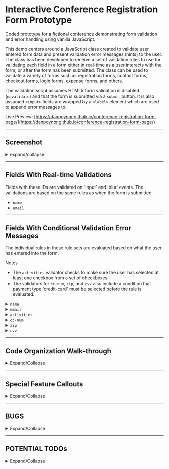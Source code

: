 # Interactive Conference Registration Form Prototype

Coded prototype for a fictional conference demonstrating form validation and error handling using vanilla JavaScript.

This demo centers around a JavaScript class created to validate user entered form data and present validation error messages (hints) to the user. The class has been developed to receive a set of validation rules to use for validating each field in a form either in real-time as a user interacts with the form, or after the form has been submitted. The class can be used to validate a variety of forms such as registration forms, contact forms, checkout forms, login forms, expense forms, and others.

The validation script assumes HTML5 form validation is disabled (`novalidate`) and that the form is submitted via a `submit` button. It is also assumed `<input>` fields are wrapped by a `<label>` element which are used to append error messages to.

Live Preview: [https://danpoynor.github.io/conference-registration-form-page/](https://danpoynor.github.io/conference-registration-form-page/)

---

## Screenshot

<details>
  <summary>expand/collapse</summary>
  
<img width="681" alt="Screen Shot 2022-01-20 at 12 09 10 PM" src="https://user-images.githubusercontent.com/764270/150397163-ab83dc3d-69f8-4134-90bb-4ffc48ba200b.png">
  
</details>

---

## Fields With Real-time Validations

Fields with these IDs are validated on 'input' and 'blur' events. The validations are based on the same rules as when the form is submitted.

- <code>name</code>
- <code>email</code>

---

## Fields With Conditional Validation Error Messages

The individual rules in these rule sets are evaluated based on what the user has entered into the form.

Notes

- The `activities` validator checks to make sure the user has selected at least one checkbox from a set of checkboxes.
- The validators for `cc-num`, `zip`, and `cvv` also include a condition that payment type 'credit-card' must be selected before the rule is evaluated.

<details>
  <summary><code>name</code></summary>

```javascript
'name', [
  {
    method: field => field.value.length > 0,
    message: 'Name is required'
  },
  {
    method: field => field.value.length >= 3,
    message: 'Name must be at least 3 characters long'
  },
  {
    method: field => /^[a-zA-Z\-.'\s]+$/.test(field.value),
    message: 'Name should only contain letters, spaces, hyphens, periods, and apostrophes'
  }
]
```

</details>

<details>
  <summary><code>email</code></summary>

```javascript
'email', [
  {
    method: field => field.value.length > 0,
    message: 'Email is required'
  },
  {
    method: field => field.value.indexOf('@') > -1,
    message: "Enter the 'at' symbol in the email address."
  },
  {
    method: field => field.value.indexOf('@') !== 0,
    message: "The 'at' symbol should not appear at the beginning."
  },
  {
    method: field => field.value.indexOf('.') > -1,
    message: "Enter the 'dot' symbol in the email address."
  },
  {
    method: field => field.value.indexOf('@') < field.value.indexOf('.'),
    message: "The 'at' symbol must be before the 'dot' symbol."
  },
  {
    method: field => field.value.indexOf('@') === field.value.lastIndexOf('@'),
    message: "The 'at' symbol should only appear once."
  },
  {
    // NOTE: This email regex isn't bulletproof, could edit if needed
    method: field => /^[^@]+@[^@.]+\.[a-z]+$/i.test(field.value),
    message: 'Email address must be formatted correctly'
  }
]
```

</details>

<details>
  <summary><code>activities</code></summary>

```javascript
'activities', [
  {
    method: field => {
      return field.querySelectorAll('#activities input[type="checkbox"]:checked').length > 0;
    },
    message: 'Choose at least one activity'
  }
]
```

</details>

<details>
  <summary><code>cc-num</code></summary>

```javascript
'cc-num', [
  {
    condition: () => document.getElementById('payment').value === 'credit-card',
    method: field => field.value.length > 0,
    message: 'Credit card number is required'
  },
  {
    condition: () => document.getElementById('payment').value === 'credit-card',
    method: field => !isNaN(field.value),
    message: 'Credit card number must be a number'
  },
  {
    condition: () => document.getElementById('payment').value === 'credit-card',
    method: field => /^\d{13,16}$/.test(field.value),
    message: 'Credit card number must be between 13 - 16 digits'
  }
]
```

</details>

<details>
  <summary><code>zip</code></summary>

```javascript
'zip', [
  {
    condition: () => document.getElementById('payment').value === 'credit-card',
    method: field => field.value.length > 0,
    message: 'Zip code is required'
  },
  {
    condition: () => document.getElementById('payment').value === 'credit-card',
    method: field => !isNaN(field.value),
    message: 'Zip code must be a number'
  },
  {
    condition: () => document.getElementById('payment').value === 'credit-card',
    method: field => field.value.length === 5,
    message: 'Zip code must be 5 digits'
  }
]
```

</details>

<details>
  <summary><code>cvv</code></summary>

```javascript
'cvv', [
  {
    condition: () => document.getElementById('payment').value === 'credit-card',
    method: field => field.value.length > 0,
    message: 'CVV is required'
  },
  {
    condition: () => document.getElementById('payment').value === 'credit-card',
    method: field => !isNaN(field.value),
    message: 'CVV must be a number'
  },
  {
    condition: () => document.getElementById('payment').value === 'credit-card',
    method: field => field.value.length === 3,
    message: 'CVV must be 3 digits'
  }
]
```

</details>

---

## Code Organization Walk-through

<details>
  <summary>Expand/Collapse</summary>

  <details>
    <summary>
      10,000 Foot Overview
    </summary>

```javascript
class FormValidator{
  // A generic form validator class
  // with methods for validating forms
  // and handling error messaging.
}

// Functions setting up the form
const addRegFormDefaults = () => {}
const addRegFormEventListeners = () => {}
const addRegFormValidationRules = regFormValidator => {}
const addRegFormRealTimeEventListeners = regFormValidator => {}

// Function to handle form submission using the validator class
const addRegFormSubmitEventListener = regFormValidator => {
  regForm.addEventListener('submit', ev => {
    // Reset the form before validating it again
    ev.preventDefault();
    regFormValidator.resetPageTitle();
    regFormValidator.resetErrorSummaryPanel();
    regFormValidator.removeHints();
    if (!regFormValidator.validateForm()) {
      // If validateForm() returns false, show error messages
      regFormValidator.updatePageTitle();
      regFormValidator.showErrorSummaryPanel();
      regFormValidator.showHints();
    } else {
      // Submit the form!
    }
  });
}

// Add the validation class behavior to a form
const regForm = document.forms[0];
if (regForm) {
  addRegFormDefaults();
  addRegFormEventListeners();
  const regFormValidator = new FormValidator(regForm);
  addRegFormValidationRules(regFormValidator);
  addRegFormRealTimeEventListeners(regFormValidator);
  addRegFormSubmitEventListener(regFormValidator);
};
```

  </details>

  <details>
    <summary>More Detailed Explanations</summary>

```javascript
class FormValidator {
  // FormValidator{} aims to be a generic form validation class so it might
  // be reused with other forms and validation rule sets.
  // Methods available to call on a form:
  resetPageTitle()
  resetErrorSummaryPanel()
  removeHints()
  removeHint(fieldId) // Used for real-time validations
  updatePageTitle()
  showErrorSummaryPanel()
  showHints()
  showHint(fieldId, error) // Used for real-time validations
  showValid(formElement)
  addValidator(element, rules)
  validateForm()
  validateField(fieldId) // Used for real-time validations
};

const addRegFormDefaults = () => {
  // Set up the registration forms initial 'state'.
  // - Set default visibility of form elements.
  // - Disable any form elements that are enabled dynamically.
  // - Add any additional attributes to form elements.
};

const addRegFormEventListeners = () => {
  // Attach custom event listeners needed for this form, such as:
  // - Showing/hiding form elements based on selections
  // - Enabling/disabling form elements based on selections
  // - Checking for selected activity scheduling conflicts
  // - Adjusting total cost based on selections
};

const addRegFormValidationRules = regFormValidator => {
  // Add validation rules, per form element, to FormValidator{}.
  // The `method` value in each rule will be tested if true or false.
  // Validation methods and messages are assigned to an elements `id`
  // (such as `#name`) in the format:
  regFormValidator.addValidator(
    'name', [
      {
        method: field => field.value.length > 0,
        message: 'Name is required'
      },
      {
        method: field => /^[a-zA-Z\-.'\s]+$/.test(field.value),
        message: 'Name should only contain letters, spaces, hyphens, periods, and apostrophes'
      },
      // ...
    ]
  );

  // If the method should only be evaluated if a condition is met, use something like:
  regFormValidator.addValidator(
    'cc-num', [
      {
        condition: () => document.getElementById('payment').value === 'credit-card',
        method: field => /^\d{13,16}$/.test(field.value),
        message: 'Credit card number must be between 13 - 16 digits'
      }
    ]
  );
};

const addRegFormRealTimeEventListeners = regFormValidator => {
  // Attach real-time event listeners to form elements.
  // Uses same validations rules as the 'submit' event.
  // Example:
  const email = document.getElementById('email');

  // Validate email on input and blur
  const validateEmail = () => {
    regFormValidator.validateField('email');
  };
  email.addEventListener('input', validateEmail);
  email.addEventListener('blur', validateEmail);
}

const addRegFormSubmitEventListener = regFormValidator => {
  // Validate form on submit
  // - If invalid, prevent form from submitting
  // - If valid, submit the from
  //
  // Note features can be added or remove if ever needed in cse this is used with other forms.
  // For example if you don't want to update the page title, remove its methods here.
  regForm.addEventListener('submit', ev => {
    ev.preventDefault();
    regFormValidator.resetPageTitle();
    regFormValidator.resetErrorSummaryPanel();
    regFormValidator.removeHints();
    if (!regFormValidator.validateForm()) {
      regFormValidator.updatePageTitle();
      regFormValidator.showErrorSummaryPanel();
      regFormValidator.showHints();
    } else {
      // Submit the form!
    }
  });
};

// Assign the form a name for reference
const regForm = document.forms[0];

//
// Put it all together
//
if (regForm) {
  // Set default form state
  addRegFormDefaults();

  // Add custom event listeners
  addRegFormEventListeners();

  // Assign a new instance of FormValidator{} to the regForm
  const regFormValidator = new FormValidator(regForm);

  // Add the form validation methods
  addRegFormValidationRules(regFormValidator);

  // Add real-time event listeners
  addRegFormRealTimeEventListeners(regFormValidator);

  // Add the form submit event listener
  addRegFormSubmitEventListener(regFormValidator);
};
```

</details>

</details>

---

## Special Feature Callouts

<details>
  <summary>Expand/Collapse</summary>

- The user is prevented from selecting two conference activities that occur at the same day and time.
- Multiple validation rules including contextual 'hint' messaging added to each field.
- On submit, if form is invalid:
  - An error summary panel appears at the top of the form.
    - Page scrolls to the panel so users can view list of errors.
    - Error panel includes links to scroll to invalid fields and focus cursor on it.
    - `scroll-behavior: smooth` added to prevent page jumping to/from the error summary panel.
  - The page title is updated to include number of errors.
    - Page title is the first thing read by screen readers.
    - Provides an additional visual cue to the user that there are errors.
    - Error count appears at beginning of title in case title is truncated in a browser tab.
  - `role="status"` and `aria-live="polite"` attributes included on error 'hint' messages to provide feedback to screen readers.
- Code is modularized to be easily extensible and added to other forms.
- Lots of comments included to help explain the code.
- Includes code comment explaining how to view generated array of validation objects in the console.
- Includes code comment noting how to run all the validations on 'submit' (or 'input' for real-time validated fields) instead of stopping on the first error for each field.

</details>

---

## BUGS

<details>
  <summary>Expand/Collapse</summary>

- Safari has a bug preventing select options with the 'hidden' attribute from being visually hidden.
- Safari 15.2 includes CSS `scroll-behavior` behind a feature flag, but Safari Technical Preview includes it as a standard (yay!) ([caniuse](https://caniuse.com/css-scroll-behavior)).

</details>

---

## POTENTIAL TODOs

<details>
  <summary>Expand/Collapse</summary>

- Even though we're not using HTML5 validation, perhaps `invalid` or `aria-invalid` attributes should still be added for screen readers?
- If an `<input>` is not wrapped in a parent `<label>`, match the `<input>`s `id` to a `<label>`s `for` attribute.
- Refactor as an ES6 module to allow for easier automated tree-shaking to remove any unused methods.
- Add methods for presenting a confirmation, thank-you, or success message at top of the page once the form has been successfully submitted instead of just reloading the page.
- Any other ideas please let me know at [danpoynor@gmail.com](mailto:danpoynor@gmail.com)

</details>

